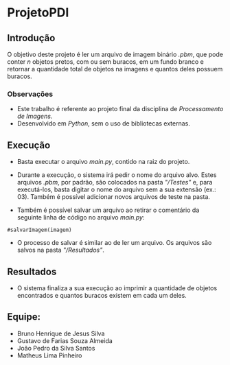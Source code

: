 # ProjetoPDI

## Introdução
O objetivo deste projeto é ler um arquivo de imagem binário *.pbm*, que pode conter *n* objetos pretos, com ou sem buracos, em um fundo branco e retornar a quantidade total de objetos na imagens e quantos deles possuem buracos.

### Observações
- Este trabalho é referente ao projeto final da disciplina de *Processamento de Imagens*.
- Desenvolvido em *Python*, sem o uso de bibliotecas externas.
 
## Execução
- Basta executar o arquivo *main.py*, contido na raiz do projeto.

- Durante a execução, o sistema irá pedir o nome do arquivo alvo. Estes arquivos *.pbm*, por padrão, são colocados na pasta *"/Testes"* e, para executá-los, basta digitar o nome do arquivo sem a sua extensão (ex.: 03). Também é possível adicionar novos arquivos de teste na pasta.

- Também é possível salvar um arquivo ao retirar o comentário da seguinte linha de código no arquivo *main.py*:

```
#salvarImagem(imagem)
```

- O processo de salvar é similar ao de ler um arquivo. Os arquivos são salvos na pasta *"/Resultados"*.

## Resultados
- O sistema finaliza a sua execução ao imprimir a quantidade de objetos encontrados e quantos buracos existem em cada um deles.

## Equipe:
- Bruno Henrique de Jesus Silva
- Gustavo de Farias Souza Almeida
- João Pedro da Silva Santos
- Matheus Lima Pinheiro
